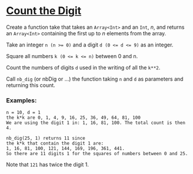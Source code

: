 # [Count the Digit](https://www.codewars.com/kata/566fc12495810954b1000030/train/swift)

Create a function take that takes an `Array<Int>` and an `Int`, *n*, and returns an `Array<Int>` containing the first up to *n* elements from the array.


Take an integer `n (n >= 0)` and a digit  `d (0 <= d <= 9)` as an integer.

Square all numbers `k (0 <= k <= n)` between 0 and n.

Count the numbers of digits `d` used in the writing of all the `k**2`.

Call `nb_dig` (or nbDig or ...) the function taking `n` and `d` as parameters and returning this count.

### Examples:

    n = 10, d = 1 
    the k*k are 0, 1, 4, 9, 16, 25, 36, 49, 64, 81, 100
    We are using the digit 1 in: 1, 16, 81, 100. The total count is then 4.

    nb_dig(25, 1) returns 11 since
    the k*k that contain the digit 1 are:
    1, 16, 81, 100, 121, 144, 169, 196, 361, 441.
    So there are 11 digits 1 for the squares of numbers between 0 and 25.

Note that `121` has twice the digit 1.
